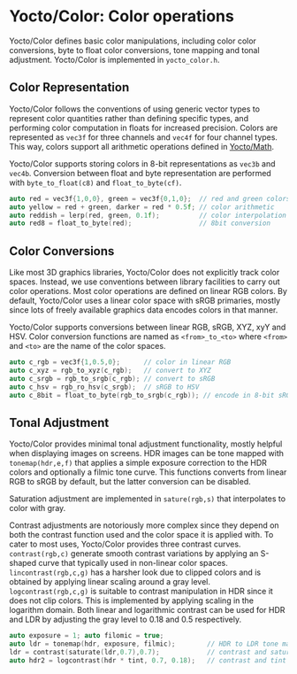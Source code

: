 # Yocto/Color: Color operations

Yocto/Color defines basic color manipulations,
including color color conversions, byte to float color conversions,
tone mapping and tonal adjustment.
Yocto/Color is implemented in `yocto_color.h`.

## Color Representation

Yocto/Color follows the conventions of using generic vector types
to represent color quantities rather than defining specific types,
and performing color computation in floats for increased precision.
Colors are represented as `vec3f` for three channels and `vec4f`
for four channel types. This way, colors support all arithmetic operations
defined in [Yocto/Math](yocto_math.md).

Yocto/Color supports storing colors in 8-bit representations as `vec3b`
and `vec4b`. Conversion between float and byte representation are performed
with `byte_to_float(c8)` and `float_to_byte(cf)`.

```cpp
auto red = vec3f{1,0,0}, green = vec3f{0,1,0};  // red and green colors
auto yellow = red + green, darker = red * 0.5f; // color arithmetic
auto reddish = lerp(red, green, 0.1f);          // color interpolation
auto red8 = float_to_byte(red);                 // 8bit conversion
```

## Color Conversions

Like most 3D graphics libraries, Yocto/Color does not explicitly track color spaces. Instead, we use conventions between library facilities to carry out
color operations. Most color operations are defined on linear RGB colors.
By default, Yocto/Color uses a linear color space with sRGB primaries, mostly
since lots of freely available graphics data encodes colors in that manner.

Yocto/Color supports conversions between linear RGB, sRGB, XYZ, xyY and HSV.
Color conversion functions are named as `<from>_to_<to>` where `<from>` and
`<to>` are the name of the color spaces.

```cpp
auto c_rgb = vec3f{1,0.5,0};      // color in linear RGB
auto c_xyz = rgb_to_xyz(c_rgb);   // convert to XYZ
auto c_srgb = rgb_to_srgb(c_rgb); // convert to sRGB
auto c_hsv = rgb_ro_hsv(c_srgb);  // sRGB to HSV
auto c_8bit = float_to_byte(rgb_to_srgb(c_rgb)); // encode in 8-bit sRGB
```

## Tonal Adjustment

Yocto/Color provides minimal tonal adjustment functionality, mostly helpful
when displaying images on screens. HDR images can be tone mapped with
`tonemap(hdr,e,f)` that applies a simple exposure correction to the HDR colors
and optionally a filmic tone curve. This functions converts from linear
RGB to sRGB by default, but the latter conversion can be disabled.

Saturation adjustment are implemented in `sature(rgb,s)` that interpolates
to color with gray.

Contrast adjustments are notoriously more complex since they depend on
both the contrast function used and the color space it is applied with. To
cater to most uses, Yocto/Color provides three contrast curves.
`contrast(rgb,c)` generate smooth contrast variations by applying an S-shaped
curve that typically used in non-linear color spaces.
`lincontrast(rgb,c,g)` has a harsher look due to clipped colors and is obtained
by applying linear scaling around a gray level.
`logcontrast(rgb,c,g)` is suitable to contrast manipulation in HDR since it
does not clip colors. This is implemented by applying scaling in the
logarithm domain. Both linear and logarithmic contrast can be used for HDR and
LDR by adjusting the gray level to 0.18 and 0.5 respectively.

```cpp
auto exposure = 1; auto filomic = true;
auto ldr = tonemap(hdr, exposure, filmic);        // HDR to LDR tone mapping
ldr = contrast(saturate(ldr,0.7),0.7);            // contrast and saturation
auto hdr2 = logcontrast(hdr * tint, 0.7, 0.18);   // contrast and tint in HDR
```

